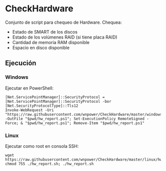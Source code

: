 # CheckHardware
Conjunto de script para chequeo de Hardware.
Chequea:

 - Estado de SMART de los discos
 - Estado de los volúmenes RAID (si tiene placa RAID)
 - Cantidad de memoria RAM disponible
 - Espacio en disco disponible

## Ejecución
### Windows
Ejecutar en PowerShell:

	[Net.ServicePointManager]::SecurityProtocol = [Net.ServicePointManager]::SecurityProtocol -bor [Net.SecurityProtocolType]::Tls12
    Invoke-WebRequest -Uri "https://raw.githubusercontent.com/wnpower/CheckHardware/master/windows/hw_report.ps1" -OutFile "$pwd/hw_report.ps1"; Set-ExecutionPolicy RemoteSigned -Force; & "$pwd/hw_report.ps1"; Remove-Item "$pwd/hw_report.ps1"

### Linux
Ejecutar como root en consola SSH:

	wget https://raw.githubusercontent.com/wnpower/CheckHardware/master/linux/hw_report.sh; chmod 755 ./hw_report.sh; ./hw_report.sh
